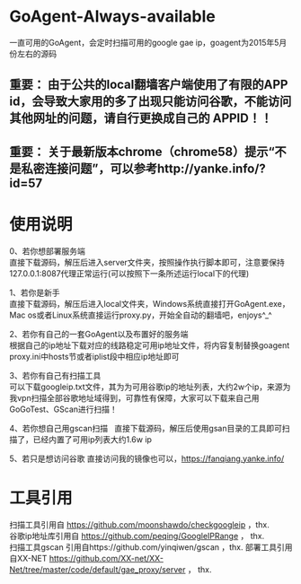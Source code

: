 # GoAgent-Always-available
一直可用的GoAgent，会定时扫描可用的google gae ip，goagent为2015年5月份左右的源码

## 重要： 由于公共的local翻墙客户端使用了有限的APP id，会导致大家用的多了出现只能访问谷歌，不能访问其他网址的问题，请自行更换成自己的 APPID！！
## 重要： 关于最新版本chrome（chrome58）提示“不是私密连接问题”，可以参考http://yanke.info/?id=57
# 使用说明
0、若你想部署服务端  
直接下载源码，解压后进入server文件夹，按照操作执行脚本即可，注意要保持127.0.0.1:8087代理正常运行(可以按照下一条所述运行local下的代理)

1、若你是新手  
直接下载源码，解压后进入local文件夹，Windows系统直接打开GoAgent.exe，Mac os或者Linux系统直接运行proxy.py，开始全自动的翻墙吧，enjoys^_^

2、若你有自己的一套GoAgent以及布置好的服务端  
根据自己的ip地址下载对应的线路稳定可用ip地址文件，将内容复制替换goagent proxy.ini中hosts节或者iplist段中相应ip地址即可

3、若你有自己有扫描工具  
可以下载googleip.txt文件，其为为可用谷歌ip的地址列表，大约2w个ip，来源为我vpn扫描全部谷歌地址域得到，可靠性有保障，大家可以下载来自己用GoGoTest、GScan进行扫描！

4、若你想自己用gscan扫描  
直接下载源码，解压后使用gsan目录的工具即可扫描了，已经内置了可用ip列表大约1.6w ip

5、若只是想访问谷歌
直接访问我的镜像也可以，https://fanqiang.yanke.info/

# 工具引用
扫描工具引用自 https://github.com/moonshawdo/checkgoogleip ，thx.  
谷歌ip地址库引用自 https://github.com/peqing/GoogleIPRange ， thx.  
扫描工具gscan 引用自https://github.com/yinqiwen/gscan ，thx.
部署工具引用自XX-NET https://github.com/XX-net/XX-Net/tree/master/code/default/gae_proxy/server ， thx.
